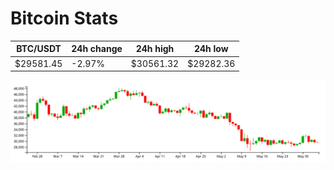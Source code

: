 # Bitcoin Stats

BTC/USDT|24h change|24h high|24h low|
|---|---|---|---|
|$29581.45|-2.97%|$30561.32|$29282.36|

<img src="./chart.svg">
